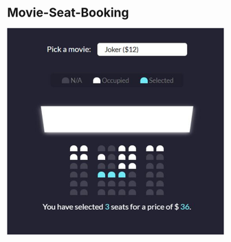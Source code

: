 # Movie-Seat-Booking
<p>
<img src="https://github.com/MayankMani00/Movie-Seat-Booking/blob/master/Capture.JPG" height:"555" width:"528">
</p>

